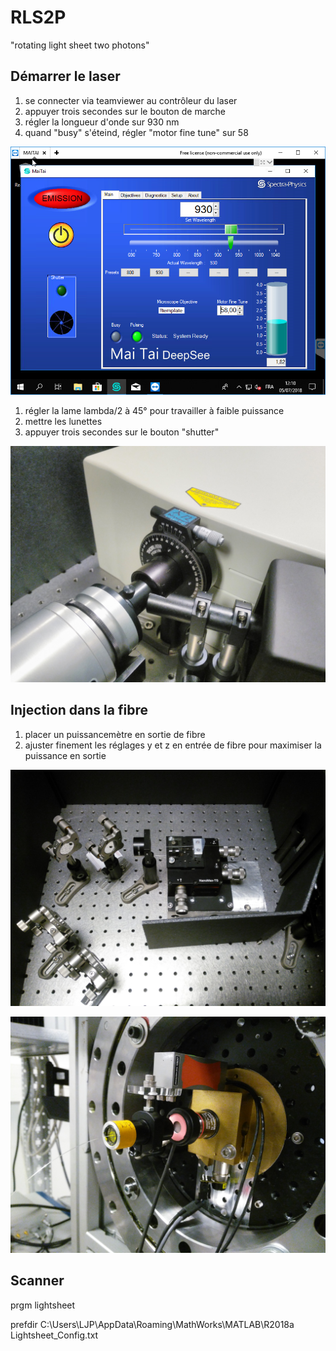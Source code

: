 # RLS2P

"rotating light sheet two photons"

## Démarrer le laser

1. se connecter via teamviewer au contrôleur du laser
2. appuyer trois secondes sur le bouton de marche
3. régler la longueur d'onde sur 930 nm
4. quand "busy" s'éteind, régler "motor fine tune" sur 58

![tw](img/tw-laser.png)

1. régler la lame lambda/2 à 45° pour travailler à faible puissance
2. mettre les lunettes
3. appuyer trois secondes sur le bouton "shutter"

![lambda](img/lambda-sur-deux.jpg)


## Injection dans la fibre

1. placer un puissancemètre en sortie de fibre
2. ajuster finement les réglages y et z en entrée de fibre pour maximiser la puissance en sortie

![injection](img/injection.jpg)

![sortie-fibre](img/sortie-fibre.jpg)

## Scanner

prgm lightsheet

prefdir C:\Users\LJP\AppData\Roaming\MathWorks\MATLAB\R2018a
Lightsheet_Config.txt